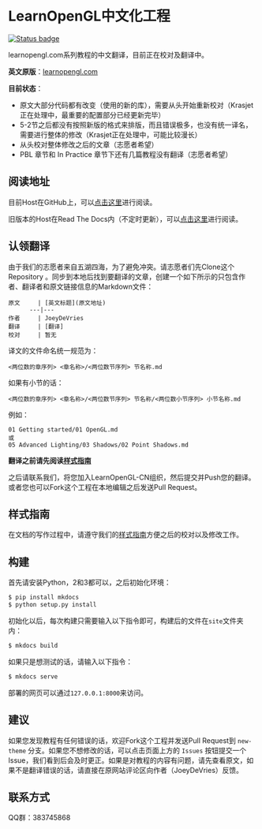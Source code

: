 # LearnOpenGL中文化工程

[![Status badge](https://github.com/LearnOpenGL-CN/LearnOpenGL-CN/actions/workflows/deploy.yml/badge.svg?branch=new-theme)](https://github.com/LearnOpenGL-CN/LearnOpenGL-CN/actions/workflows/deploy.yml)

learnopengl.com系列教程的中文翻译，目前正在校对及翻译中。

**英文原版**：[learnopengl.com](https://learnopengl.com/)

**目前状态**：

- 原文大部分代码都有改变（使用的新的库），需要从头开始重新校对（Krasjet正在处理中，最重要的配置部分已经更新完毕）
- 5-2节之后都没有按照新版的格式来排版，而且错误极多，也没有统一译名，需要进行整体的修改（Krasjet正在处理中，可能比较漫长）
- 从头校对整体修改之后的文章（志愿者希望）
- PBL 章节和 In Practice 章节下还有几篇教程没有翻译（志愿者希望）

## 阅读地址

目前Host在GitHub上，可以[点击这里](https://learnopengl-cn.github.io/)进行阅读。

旧版本的Host在Read The Docs内（不定时更新），可以[点击这里](http://learnopengl-cn.readthedocs.io/)进行阅读。

## 认领翻译

由于我们的志愿者来自五湖四海，为了避免冲突。请志愿者们先Clone这个Repository 。同步到本地后找到要翻译的文章，创建一个如下所示的只包含作者、翻译者和原文链接信息的Markdown文件：

```
原文     | [英文标题](原文地址)
      ---|---
作者     | JoeyDeVries
翻译     | [翻译]
校对     | 暂无
```

译文的文件命名统一规范为：

```
<两位数的章序列> <章名称>/<两位数节序列> 节名称.md
```

如果有小节的话：

```
<两位数的章序列> <章名称>/<两位数节序列> 节名称/<两位数小节序列> 小节名称.md
```

例如：

```
01 Getting started/01 OpenGL.md
或
05 Advanced Lighting/03 Shadows/02 Point Shadows.md
```

**翻译之前请先阅读[样式指南](https://github.com/LearnOpenGL-CN/LearnOpenGL-CN/blob/new-theme/styleguide.md)**

之后请联系我们，将您加入LearnOpenGL-CN组织，然后提交并Push您的翻译。或者您也可以Fork这个工程在本地编辑之后发送Pull Request。

## 样式指南

在文档的写作过程中，请遵守我们的[样式指南](https://github.com/LearnOpenGL-CN/LearnOpenGL-CN/blob/new-theme/styleguide.md)方便之后的校对以及修改工作。

## 构建

首先请安装Python，2和3都可以，之后初始化环境：

```bash
$ pip install mkdocs
$ python setup.py install
```

初始化以后，每次构建只需要输入以下指令即可，构建后的文件在`site`文件夹内：

```bash
$ mkdocs build
```

如果只是想测试的话，请输入以下指令：

```bash
$ mkdocs serve
```

部署的网页可以通过`127.0.0.1:8000`来访问。

## 建议

如果您发现教程有任何错误的话，欢迎Fork这个工程并发送Pull Request到 `new-theme` 分支。如果您不想修改的话，可以点击页面上方的 `Issues` 按钮提交一个Issue，我们看到后会及时更正。如果是对教程的内容有问题，请先查看原文，如果不是翻译错误的话，请直接在原网站评论区向作者（JoeyDeVries）反馈。

## 联系方式

QQ群：383745868
